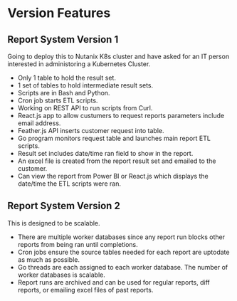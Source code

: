 # Version Features

## Report System Version 1

Going to deploy this to Nutanix K8s cluster and have asked for an IT person interested in administoring a Kubernetes Cluster.

- Only 1 table to hold the result set.
- 1 set of tables to hold intermediate result sets.
- Scripts are in Bash and Python.
- Cron job starts ETL scripts.
- Working on REST API to run scripts from Curl.
- React.js app to allow custumers to request reports parameters include email address.
- Feather.js API inserts customer request into table.
- Go program monitors request table and launches main report ETL scripts.
- Result set includes date/time ran field to show in the report.
- An excel file is created from the report result set and emailed to the customer.
- Can view the report from Power BI or React.js which displays the date/time the ETL scripts were ran.  


## Report System Version 2

This is designed to be scalable.

- There are multiple worker databases since any report run blocks other reports from being ran until completions.
- Cron jobs ensure the source tables needed for each report are uptodate as much as possible.
- Go threads are each assigned to each worker database. The number of worker databases is scalable.
- Report runs are archived and can be used for regular reports, diff reports, or emailing excel files of past reports.

